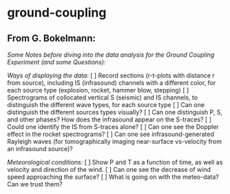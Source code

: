 # ground-coupling

## From G. Bokelmann:

_Some Notes before diving into the data analysis for the Ground Coupling Experiment (and some Questions):_

*Ways of displaying the data:*
[ ] Record sections (r-t-plots with distance r from source), including IS (infrasound) channels with a different color, for each source type (explosion, rocket, hammer blow, stepping)
[ ] Spectrograms of collocated vertical S (seismic) and IS channels, to distinguish the different wave types, for each source type
[ ] Can one distinguish the different sources types visually?
[ ] Can one distinguish P, S, and other phases? How does the infrasound appear on the S-traces?
[ ] Could one identify the IS from S-traces alone?
[ ] Can one see the Doppler effect in the rocket spectrograms?
[ ] Can one see infrasound-generated Rayleigh waves (for tomographically imaging near-surface vs-velocity from an infrasound source)?

*Meteorological conditions:*
[ ] Show P and T as a function of time, as well as velocity and direction of the wind.
[ ] Can one see the decrease of wind speed approaching the surface?
[ ] What is going on with the meteo-data? Can we trust them?
